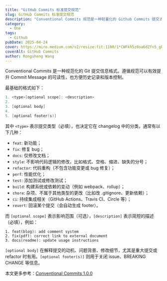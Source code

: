 ```yaml
---
title: "GitHub Commits 标准提交规范"
slug: GitHub Commits 标准提交规范
description: "Conventional Commits 规范是一种轻量化的 Github Commits 提交消息约定，通过结构化格式确保提交历史清晰明确，便于自动化工具处理。"
category:
  - One
tags:
  - Github
pubDate: 2025-04-24
cover: https://miro.medium.com/v2/resize:fit:1100/1*CWFkh5z8oa6dZfn5_gkKKQ.jpeg
coverAlt: GitHub Commits
author: Rongsheng Wang
---
```


Conventional Commits 是一种规范化的 Git 提交信息格式。遵循规范可以有效提升 Commit Message 的可读性，也方便历史记录和版本控制。

最基础的格式如下：

```swift
1. <type>[optional scope]: <description>
2.
3. [optional body]
4.
5. [optional footer(s)]
```

其中 `<type>` 表示提交类型（必填），也决定它在 changelog 中的分类，通常有以下几种：

- `feat`: 新功能；
- `fix`: 修复 bug；
- `docs`: 仅修改文档；
- `style`: 不影响代码逻辑的修改，比如格式、空格、缩进、缺失的分号；
- `refactor`: 代码重构（不包含功能变更或 bug 修复）；
- `perf`: 性能优化；
- `test`: 添加测试或修改测试；
- `build`: 构建系统或依赖的变动（例如 webpack、rollup）；
- `chore`: 杂项、不属于其他类型的更改（比如改 .gitignore、更新依赖）；
- `ci`: 持续集成相关（GitHub Actions、Travis CI、Circle 等）；
- `revert`: 回滚某个提交（会自动生成 footer）。

而 `[optional scope]` 表示影响范围（可选），`[description]` 表示简短的描述（必填），例如：

```shell
1. feat(blog): add comment system
2. fix(pdf): correct link to external document
3. docs(readme): update usage instructions
```

`[optional body]` 在解释提交的动机、问题背景、修改细节，尤其是重大提交或 refactor 时有用。`[optional footer(s)]` 则用于关闭 issue、BREAKING CHANGE 等信息。

本文更多参考：[Conventional Commits 1.0.0](https://www.conventionalcommits.org/en/v1.0.0/)
